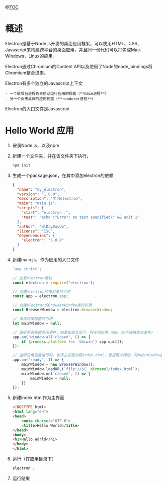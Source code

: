 @[TOC](目录)

# 概述

Electron是基于Node.js开发的桌面应用框架，可以使用HTML、CSS、Javascript来构建跨平台的桌面应用，并且同一份代码可以打包成Mac、Windows、Linux的应用。

Electron通过Chromium的Content API以及使用了Node的node_bindings将Chromium整合进来。

Electron有多个独立的Javascript上下文

	- 一个是后台进程负责启动运行应用的视窗（**main进程**）
	- 另一个负责具体的应用视窗（**renderer进程**）

Electron的入口文件是Javascript



# Hello World 应用

1. 安装Node.js，以及npm

2. 新建一个文件夹，并在该文件夹下执行，

   ```bash
   npm init
   ```

3. 生成一个package.json，在其中添加electron的依赖

   ```json
   {
     "name": "my_electron",
     "version": "1.0.0",
     "description": "学习electron",
     "main": "main.js",
     "scripts": {
       "start": "electron .",
       "test": "echo \"Error: no test specified\" && exit 1"
     },
     "author": "wlDayDayUp",
     "license": "ISC",
     "dependencies": {
       "electron": "5.0.8"
     }
   }
   ```

4. 新建main.js，作为应用的入口文件

   ```javascript
   'use strict';
   
   // 加载electron模块
   const electron = require('electron');
   
   // 创建electron应用对象的引用
   const app = electron.app;
   
   // 创建electron的BrowserWindow类的引用
   const BrowserWindow = electron.BrowserWindow;
   
   // 保存应用视窗的引用
   let mainWindow = null;
   
   // 监听所有视窗关闭事件，如果全部关闭了，则关闭应用（mac os不会触发该事件）
   app.on('window-all-closed', () => {
       if (process.platform !== 'darwin') app.quit();
   });
   
   // 监听应用准备运行时，告诉主视窗加载index.html，当视窗关闭后，将mainWindow置为null
   app.on('ready', () => {
       mainWindow = new BrowserWindow();
       mainWindow.loadURL(`file://${__dirname}/index.html`);
       mainWindow.on('closed', () => {
           mainWindow = null;
       })
   });
   ```

5. 新建index.html作为主界面

   ```html
   <!DOCTYPE html>
   <html lang="en">
   <head>
       <meta charset="UTF-8">
       <title>Hello World</title>
   </head>
   <body>
   <h1>Hello World</h1>
   </body>
   </html>
   ```

6. 运行（在应用目录下）

   ```bash
   electron .
   ```

7. 运行结果

   